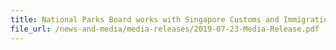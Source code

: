 ```yaml
---
title: National Parks Board works with Singapore Customs and Immigration & Checkpoints Authority to seize 11.9 tonnes of pangolin scales and 8.8 tonnes of elephant ivory
file_url: /news-and-media/media-releases/2019-07-23-Media-Release.pdf
---
```

